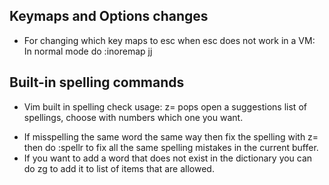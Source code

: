 ## Keymaps and Options changes
* For changing which key maps to esc when esc does not work in a VM:
In normal mode do :inoremap jj <esc>

## Built-in spelling commands
* Vim built in spelling check usage: z= pops open a suggestions list of
spellings, choose with numbers which one you want. 
- If misspelling the same word
the same way then fix the spelling with z= then do :spellr to fix all the same
spelling mistakes in the current buffer. 
- If you want to add a word that does not exist in the dictionary you can do zg
to add it to list of items that are allowed.
